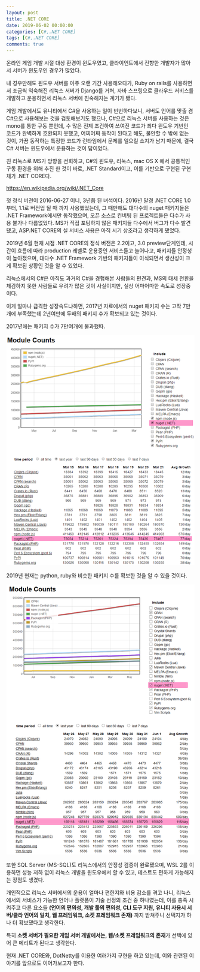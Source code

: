 ```yaml
---
layout: post
title: .NET CORE
date: 2019-06-02 00:00:00
categories: [C#,.NET CORE]
tags: [C#,.NET CORE]
comments: true
---
```


온라인 게임 개발 시절 대상 환경이 윈도우였고, 클라이언트에서 전향한 개발자가 많아서 서버가 윈도우인 경우가 많았다.

내 경우만해도 윈도우 서버를 아주 오랜 기간 사용해오다가, Ruby on rails를 사용하면서 조금씩 익숙해진 리눅스 서버가 Django를 거쳐, 자바 스프링으로 클라우드 서비스를 개발하고 운용하면서 리눅스 서버에 친숙해지는 계기가 됐다.

게임 개발에서도 유니티에서 C#을 사용하는 일이 빈번하다보니,  서버도 언어를 맞출 겸 C#으로 사용해보는 것을 검토해보기도 했으나, C#으로 리눅스 서버를 사용하는 것은 mono를 통한 구동 뿐인데, 수 많은 전제 조건하여 쓰여진 코드가 죄다 윈도우 기반인 코드가 완벽하게 호환되지 못했고, 어찌어찌 동작이 된다고 해도, 불안할 수 밖에 없는 것이, 가끔 동작하는 특정한 코드가 런타임에서 문제를 일으킬 소지가 남기 때문에, 결국 C# 서버는 윈도우에서 운용하는 것이 답이었다.

친 리눅스로 MS가 방향을 선회하고, C#의 윈도우, 리눅스, mac OS X 에서 공통적인 구동 환경을 위해 추진 한 것이 바로, .NET Standard이고, 이를 기반으로 구현된 구현체가 .NET CORE다.

<https://en.wikipedia.org/wiki/.NET_Core>

첫 정식 버전이 2016-06-27 이니, 3년쯤 된 녀석이다.
2016년 말경 .NET CORE 1.0부터, 1.1로 버전업 될 때 까지 사용했었는데, 그 때만해도 대다수의 nuget 패키지들은 .NET Framework에서만 동작했으며, 오픈 소스로 컨버팅 된 프로젝트들은 다수가 사용 불가나 다름없었다. MS가 직접 포팅하지 않은 패키지들 다수에서 버그가 다수 발견됐고, ASP.NET CORE의 실 서비스 사용은 아직 시기 상조라고 생각하게 됐었다.

2019년 6월 현재 시점 .NET CORE의 정식 버전은 2.2이고, 3.0 preview단계인데, 시간이 흐름에 따라 production 레벨로 운용중인 서비스들고 늘어나고, 패키지들 안정성이 높아졌으며, 대다수 .NET Framework 기반의 패키지들이 이식되면서 생산성이 크게 확보된 상황인 것을 알 수 있었다.

리눅스에서의 C#은 아직도 과거의 C#을 경험해본 사람들의 편견과, MS의 태세 전환을 체감하지 못한 사람들로 우려가 많은 것이 사실이지만, 실상 어마어마한 속도로 성장중이다.

이게 얼마나 급격한 성장속도냐하면, 2017년 자료에서의 nuget 패키지 수는 고작 7만개에 부족했는데 2년여만에 두배의 패키지 수가 확보되고 있는 것이다.

2017년에는 패키지 수가 7만여개에 불과했따.

![2017 mar module counts](/images/2019/2017_mar_module_counts.png)

2019년 현재는 python, ruby와 비슷한 패키지 수를 확보한 것을 알 수 있을 것이다.

![2019 may module counts](/images/2019/2019_may_module_counts.png)

또한 SQL Server (MS-SQL)도 리눅스에서의 안정성 검증이 완료됐으며, WSL 2를 이용하면 성능 저하 없이 리눅스 개발을 윈도우에서 할 수 있고, 테스트도 편하게 가능해지는 장점도 생겼다.

개인적으로 리눅스 서버에서의 운용이 얼마나 편한지와 비용 감소를 겪고 나니, 리눅스에서의 서비스가 가능한 언어나 플랫폼이 기술 선정의 조건 중 하나였는데, 이를 충족 시켜주고 다른 요소들 **(언어의 편의성, 개발 툴의 편의성, CLI 도구 지원, 유니티 사용시 서버/클라 언어의 일치, 웹 프레임워크, 소켓 프레임워크 존재)** 까지 받쳐주니 선택지가 하나 더 확보됐다고 생각한다.

특히 **소켓 서버가 필요한 게임 서버 개발에서는, 웹/소켓 프레임워크의 존재**가 선택에 있어 큰 메리트가 된다고 생각한다.

현재 .NET CORE와, DotNetty를 이용한 여러가지 구현을 하고 있는데, 이와 관련된 이야기를 앞으로도 이어가보고자 한다.